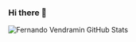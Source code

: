 ### Hi there 👋

![Fernando Vendramin GitHub Stats](https://github-readme-stats.vercel.app/api?username=FernandoVendramin&show_icons=true)


<!--
**FernandoVendramin/FernandoVendramin** is a ✨ _special_ ✨ repository because its `README.md` (this file) appears on your GitHub profile.

Here are some ideas to get you started:

- 🔭 I’m currently working on ...
- 🌱 I’m currently learning ...
- 👯 I’m looking to collaborate on ...
- 🤔 I’m looking for help with ...
- 💬 Ask me about ...
- 📫 How to reach me: ...
- 😄 Pronouns: ...
- ⚡ Fun fact: ...
-->
